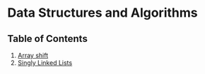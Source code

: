 # Data Structures and Algorithms

## Table of Contents

1. [Array shift](https://github.com/NaamaBarIlan/data-structures-and-algorithms/blob/master/challenges/array-shift/array-shift/array-shift.md)
2. [Singly Linked Lists](https://github.com/NaamaBarIlan/data-structures-and-algorithms/blob/master/Data-Structures/linked-lists/linked-lists.md)

